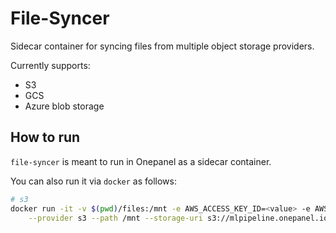 # File-Syncer

Sidecar container for syncing files from multiple object storage providers. 

Currently supports:

- S3
- GCS
- Azure blob storage


## How to run

`file-syncer` is meant to run in Onepanel as a sidecar container. 

You can also run it via `docker` as follows:

```bash
# s3
docker run -it -v $(pwd)/files:/mnt -e AWS_ACCESS_KEY_ID=<value> -e AWS_SECRET_ACCESS_KEY=<value> file-syncer:latest \
    --provider s3 --path /mnt --storage-uri s3://mlpipeline.onepanel.io/rush  --direction up
```